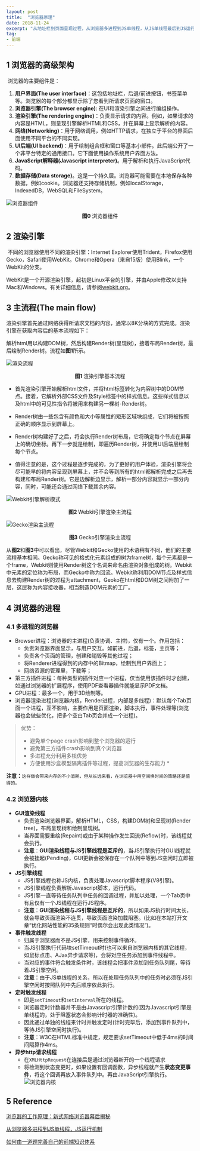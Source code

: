 ```yaml
---
layout: post
title:  "浏览器原理"
date: 2018-11-24
excerpt: "从地址栏到页面呈现过程，从浏览器多进程到JS单线程，从JS单线程最后到JS运行机制"
tag:
- 前端
---
```


## 1 浏览器的高级架构

​	浏览器的主要组件是：

1. **用户界面(The user interface)**：这包括地址栏，后退/前进按钮，书签菜单等。浏览器的每个部分都显示除了您看到所请求页面的窗口。
2. **浏览器引擎(The browser engine)**: 在UI和渲染引擎之间进行编组操作。
3. **渲染引擎(The rendering engine)**：负责显示请求的内容。例如，如果请求的内容是HTML，则呈现引擎解析HTML和CSS，并在屏幕上显示解析的内容。
4. **网络(Networking)**：用于网络调用，例如HTTP请求，在独立于平台的界面后面使用不同平台的不同实现。
5. **UI后端(UI backend)**：用于绘制组合框和窗口等基本小部件。此后端公开了一个非平台特定的通用接口。它下面使用操作系统用户界面方法。
6. **JavaScript解释器(Javascript interpreter)**。用于解析和执行JavaScript代码。
7. **数据存储(Data storage)**。这是一个持久层。浏览器可能需要在本地保存各种数据，例如cookie。浏览器还支持存储机制，例如localStorage，IndexedDB，WebSQL和FileSystem。

![浏览器组件](https://www.html5rocks.com/en/tutorials/internals/howbrowserswork/layers.png)

<center><b>图0 </b>浏览器组件</center>

## 2 渲染引擎

​	不同的浏览器使用不同的渲染引擎：Internet Explorer使用Trident，Firefox使用Gecko，Safari使用WebKit。Chrome和Opera（来自15版）使用Blink，一个WebKit的分支。

​	WebKit是一个开源渲染引擎，起初是Linux平台的引擎，并由Apple修改以支持Mac和Windows。有关详细信息，请参阅[webkit.org](http://webkit.org/)。	

## 3 主流程(The main flow)

​	渲染引擎首先通过网络获得所请求文档的内容，通常以8K分块的方式完成。渲染引擎在获取内容后的基本流程如下：

​	解析html用以构建DOM树，然后构建Render树(呈现树)，接着布局Render树，最后绘制Render树。流程如**图1**所示。

![渲染流程](https://www.html5rocks.com/en/tutorials/internals/howbrowserswork/flow.png)

<center><b>图1 </b>渲染引擎基本流程</center>

- 首先渲染引擎开始解析html文件，并将html标签转化为内容树中的DOM节点。接着，它解析外部CSS文件及Style标签中的样式信息。这些样式信息以及html中的可见性指令将被用来构建另一棵树-Render树。

- Render树由一些包含有颜色和大小等属性的矩形区域块组成，它们将被按照正确的顺序显示到屏幕上。

- Render树构建好了之后，将会执行Render树布局，它将确定每个节点在屏幕上的确切坐标。再下一步就是绘制，即遍历Render树，并使用UI后端层绘制每个节点。

- 值得注意的是，这个过程是逐步完成的，为了更好的用户体验，渲染引擎将会尽可能早的将内容呈现到屏幕上，并不会等到所有的html都解析完成之后再去构建和布局Render树。它是边解析边显示，解析一部分内容就显示一部分内容，同时，可能还会通过网络下载其余内容。

![Webkit引擎解析模式](https://www.html5rocks.com/en/tutorials/internals/howbrowserswork/webkitflow.png)

<center><b>图2 </b>Webkit引擎渲染主流程</center>

![Gecko渲染主流程](https://www.html5rocks.com/en/tutorials/internals/howbrowserswork/image008.jpg)

<center><b>图3 </b>Gecko引擎渲染主流程</center>

​	从**图2**和**图3**中可以看出，尽管Webkit和Gecko使用的术语稍有不同，他们的主要流程基本相同。Gecko称可见的格式化元素组成的树为frame树，每个元素都是一个frame，Webkit则使用Render树这个名词来命名由渲染对象组成的树。Webkit中元素的定位称为布局，而Gecko中称为回流。Webkit称利用DOM节点及样式信息去构建Render树的过程为attachment，Geoko在html和DOM树之间附加了一层，这层称为内容接收器，相当制造DOM元素的工厂。

## 4 浏览器的进程

### 4.1 多进程的浏览器

* Browser进程：浏览器的主进程(负责协调、主控)，仅有一个。作用包括：
   - 负责浏览器界面显示，与用户交互。如前进，后退，标签，主页等；
   - 负责各个页面的管理，创建和销毁等其他过程；
   - 将Renderer进程得到的内存中的Bitmap，绘制到用户界面上；
   - 网络资源的管理里，下载等；
* 第三方插件进程：每种类型的插件对应一个进程，仅当使用该插件时才创建，如通过浏览器的扩展程序，使用PDF查看器插件就能显示PDF文档。
* GPU进程：最多一个，用于3D绘制等。
* 浏览器渲染进程(浏览器内核，Render进程，内部是多线程)：默认每个Tab页面一个进程，互不影响，主要作用是页面渲染，脚本执行，事件处理等(浏览器也会做些优化，把多个空白Tab页合并成一个进程)。

> 优势：
>
> + 避免单个page crash影响到整个浏览器的运行
> + 避免第三方插件crash影响到真个浏览器
> + 多进程充分利用多核优势
> + 方便使用沙盒模型隔离插件等过程，提高浏览器的生存能力 *

**注意：**`这样做会带来内存的不小消耗，但从长远来看，在浏览器中用空间换时间的策略还是值得的。`

### 4.2 浏览器内核

+ **GUI渲染线程**
  - 负责渲染浏览器界面，解析HTML，CSS，构建DOM树和呈现树(Render tree)，布局呈现树和绘制呈现树。
  - 当界面需要重绘(Repaint)或由于某种操作发生回流(Reflow)时，该线程就会执行。
  - **注意**：**GUI渲染线程与JS引擎线程是互斥的**，当JS引擎执行时GUI线程就会被挂起(Pending)，GUI更新会被保存在一个队列中等到JS空闲时立即被执行。
+ **JS引擎线程**
  + JS引擎线程也称JS内核，负责处理Javascript脚本程序(V8引擎)。
  + JS引擎线程负责解析Javascript脚本，运行代码。
  + JS引擎一直等待任务队列中任务的回调过程，并加以处理，一个Tab页中有且仅有一个JS线程在运行JS程序。
  + **注意**：**GUI渲染线程与JS引擎线程是互斥的**，所以如果JS执行时间太长，就会导致页面渲染不连贯，导致页面渲染加载阻塞。(比如在本站打开文章“优化网站性能的35条规则“时偶尔会出现此类情况”)。
+ **事件触发线程**
  + 归属于浏览器而不是JS引擎，用来控制事件循环。
  + 当JS引擎执行代码块setTimeout时(也可以来自浏览器内核的其它线程，如鼠标点击、AJax异步请求等)，会将对应任务添加到事件线程中。
  + 当对应的事件符合触发条件时，该线程会把事件添加到任务队列尾，等待着JS引擎空闲。
  + **注意**：由于JS单线程的关系，所以在处理任务队列中的任务时必须在JS引擎空闲时按照队列中先后顺序依此执行。
+ **定时触发线程**
  + 即是`setTimeout`和`setInterval`所在的线程。
  + 浏览器定时计数器并不是由Javascript引擎计数的(因为Javascript引擎是单线程的，处于阻塞状态会影响计时器的准确性)。
  + 因此通过单独的线程来计时并触发定时(计时完毕后，添加到事件队列中，等待JS引擎空闲时执行)。
  + **注意**：W3C在HTML标准中规定，规定要求setTimeout中低于4ms的时间间隔算作4ms。
+ **异步http请求线程**
  + 在`XMLHttpRequest`在连接后是通过浏览器新开的一个线程请求
  + 将检测到状态变更时，如果设置有回调函数，异步线程就产生**状态变更事件**，将这个回调再放入事件队列中。再由JavaScript引擎执行。
![浏览器内核](https://user-gold-cdn.xitu.io/2018/1/21/1611938b2d39a5b2?imageslim)

## 5 Reference

[浏览器的工作原理：新式网络浏览器幕后揭秘](https://www.html5rocks.com/zh/tutorials/internals/howbrowserswork/)

[从浏览器多进程到JS单线程，JS运行机制](https://juejin.im/post/5a6547d0f265da3e283a1df7)

[如何由一道题完善自己的前端知识体系](http://www.dailichun.com/2018/03/12/whenyouenteraurl.html)